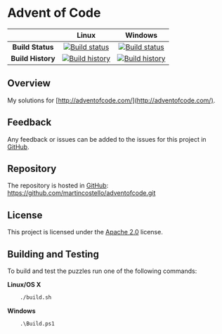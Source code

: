 # Advent of Code

| | Linux | Windows |
|:-:|:-:|:-:|
| **Build Status** | [![Build status](https://img.shields.io/travis/martincostello/adventofcode/master.svg)](https://travis-ci.org/martincostello/adventofcode) | [![Build status](https://img.shields.io/appveyor/ci/martincostello/adventofcode/master.svg)](https://ci.appveyor.com/project/martincostello/adventofcode) |
| **Build History** | [![Build history](https://buildstats.info/travisci/chart/martincostello/adventofcode?branch=master&includeBuildsFromPullRequest=false)](https://travis-ci.org/martincostello/adventofcode) |  [![Build history](https://buildstats.info/appveyor/chart/martincostello/adventofcode?branch=master&includeBuildsFromPullRequest=false)](https://ci.appveyor.com/project/martincostello/adventofcode) |

## Overview

My solutions for [http://adventofcode.com/](http://adventofcode.com/).

## Feedback

Any feedback or issues can be added to the issues for this project in [GitHub](https://github.com/martincostello/adventofcode/issues).

## Repository

The repository is hosted in [GitHub](https://github.com/martincostello/adventofcode): https://github.com/martincostello/adventofcode.git

## License

This project is licensed under the [Apache 2.0](https://github.com/martincostello/adventofcode/blob/master/LICENSE) license.

## Building and Testing

To build and test the puzzles run one of the following commands:

**Linux/OS X**

```sh
    ./build.sh
```

**Windows**

```batchfile
    .\Build.ps1
```
